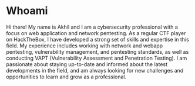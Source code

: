 # Whoami

Hi there! My name is Akhil and I am a cybersecurity professional with a focus on web application and network pentesting. As a regular CTF player on HackTheBox, I have developed a strong set of skills and expertise in this field. My experience includes working with network and webapp pentesting, vulnerability management, and pentesting standards, as well as conducting VAPT (Vulnerability Assessment and Penetration Testing). I am passionate about staying up-to-date and informed about the latest developments in the field, and am always looking for new challenges and opportunities to learn and grow as a professional.



